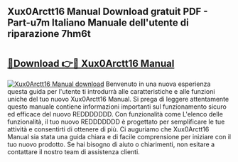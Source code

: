 ## Xux0Arctt16 Manual Download gratuit PDF - Part-u7m Italiano Manuale dell'utente di riparazione 7hm6t

# <h2><a href="http://dfb4vl.blite.top/?on=Xux0Arctt16+Manual">🔗Download 👉🔴 Xux0Arctt16 Manual</a></h2>

[![Xux0Arctt16 Manual download](https://i.imgur.com/lujVjoI.png)](http://dfb4vl.blite.top/?on=Xux0Arctt16+Manual)
Benvenuto in una nuova esperienza questa guida per l'utente ti introdurrà alle caratteristiche e alle funzioni uniche del tuo nuovo Xux0Arctt16 Manual. Si prega di leggere attentamente questo manuale contiene informazioni importanti sul funzionamento sicuro ed efficace del nuovo REDDDDDDD. Con funzionalità come L'elenco delle funzionalità, il tuo nuovo REDDDDDDD è progettato per semplificare le tue attività e consentirti di ottenere di più. Ci auguriamo che Xux0Arctt16 Manual sia stata una guida chiara e di facile comprensione per iniziare con il tuo nuovo prodotto. Se hai bisogno di aiuto o chiarimenti, non esitare a contattare il nostro team di assistenza clienti.
